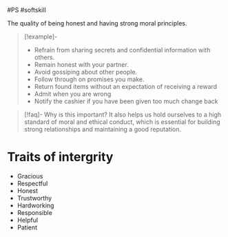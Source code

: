 #PS #softskill 

The quality of being honest and having strong moral principles.

>[!example]- 
>-   Refrain from sharing secrets and confidential information with others.
>-  Remain honest with your partner.
>- Avoid gossiping about other people. 
>- Follow through on promises you make.
>- Return found items without an expectation of receiving a reward
>- Admit when you are wrong
>- Notify the cashier if you have been given too much change back

>[!faq]- Why is this important?
It also helps us hold ourselves to a high standard of moral and ethical conduct, which is essential for building strong relationships and maintaining a good reputation.

# Traits of intergrity
- Gracious
- Respectful
- Honest
- Trustworthy
- Hardworking
- Responsible
- Helpful
- Patient

